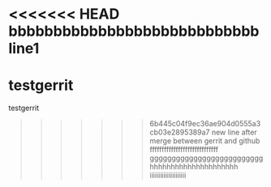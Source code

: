 <<<<<<< HEAD
bbbbbbbbbbbbbbbbbbbbbbbbbbbb
line1
=======
testgerrit
==========

testgerrit
>>>>>>> 6b445c04f9ec36ae904d0555a3cb03e2895389a7
new line
after merge between gerrit and github
fffffffffffffffffffffffffffff
gggggggggggggggggggggggggg
hhhhhhhhhhhhhhhhhhhhh
iiiiiiiiiiiiiiiiiiiii
